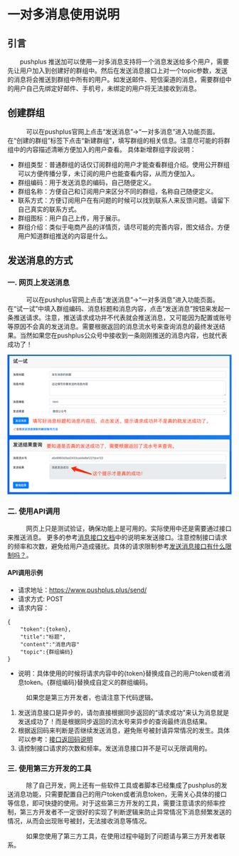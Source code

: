 # 一对多消息使用说明

## 引言
&emsp;&emsp;pushplus 推送加可以使用一对多消息支持将一个消息发送给多个用户，需要先让用户加入到创建好的群组中。然后在发送消息接口上对一个topic参数，发送的消息将会推送到群组中所有的用户。如发送邮件、短信渠道的消息，需要群组中的用户自己先绑定好邮件、手机号，未绑定的用户将无法接收到消息。

## 创建群组
　&emsp;&emsp;可以在pushplus官网上点击“发送消息”->“一对多消息”进入功能页面。在“创建的群组”标签下点击“新建群组”，填写群组的相关信息。注意尽可能的将群组中的内容描述清晰方便加入的用户查看。
具体新增群组字段说明：
- 群组类型：普通群组的话仅订阅群组的用户才能查看群组介绍。使用公开群组可以方便传播分享，未订阅的用户也能查看内容，从而方便加入。
- 群组编码：用于发送消息的编码，自己随便定义。
- 群组名称：方便自己和订阅用户来区分不同的群组，名称自己随便定义。
- 联系方式：方便订阅用户在有问题的时候可以找到联系人来反馈问题。请留下自己真实的联系方式。
- 群组图标：用户自己上传，用于展示。
- 群组介绍：类似于电商产品的详情页，请尽可能的完善内容，图文结合。方便用户知道群组推送的内容是什么。


## 发送消息的方式
### 一. 网页上发送消息
　&emsp;&emsp;可以在pushplus官网上点击“发送消息”->“一对多消息”进入功能页面。在“试一试”中填入群组编码、消息标题和消息内容，点击“发送消息”按钮来发起一条推送请求。注意，推送请求成功并不代表就会推送消息，又可能因为配置或账号等原因不会真的发送消息。需要根据返回的消息流水号来查询消息的最终发送结果。当然如果您在pushplus公众号中接收到一条刚刚推送的消息内容，也就代表成功了！

![](../images/msg.png)

### 二. 使用API调用
　&emsp;&emsp;网页上只是测试验证，确保功能上是可用的。实际使用中还是需要通过接口来推送消息。
更多的参考[消息接口文档](../guide/api.html)中的说明来发送接口。注意控制接口请求的频率和次数，避免给用户造成骚扰。具体的请求限制参考[发送消息接口有什么限制吗？](../help/limit.html)。

#### API调用示例
- 请求地址：https://www.pushplus.plus/send/
- 请求方式: POST
- 请求内容：

```
{
    "token":{token},
    "title":"标题",
    "content":"消息内容"
    "topic":{群组编码}
}
```
- 说明：具体使用的时候将请求内容中的{token}替换成自己的用户token或者消息token。{群组编码}替换成自定义的群组编码。

　&emsp;&emsp;如果您是第三方开发者，也请注意下代码逻辑。
1. 发送消息接口是异步的，请勿直接根据同步返回的“请求成功”来认为消息就是发送成功了！而是根据同步返回的流水号来异步的查询最终消息结果。
2. 根据返回码来判断是否继续发送消息，避免账号被封请异常情况的发生。具体可以参考：[接口返回码说明](../guide/code.html)
3. 请控制接口请求的次数和频率。发送消息接口并不是可以无限调用的。

### 三. 使用第三方开发的工具
　&emsp;&emsp;除了自己开发，网上还有一些软件工具或者脚本已经集成了pushplus的发送消息功能，只需要配置自己的用户token或者消息token，无需关心具体的接口等信息，即可快捷的使用。对于这些第三方开发的工具，需要注意请求的频率控制，第三方开发者不一定很好的实现了判断逻辑来防止异常情况下消息频繁发送的情况，从而会出现账号被封，无法接收消息等情况。

　&emsp;&emsp;如果您使用了第三方工具，在使用过程中碰到了问题请与第三方开发者联系。
